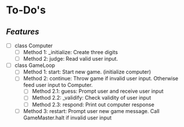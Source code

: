 # To-Do's

## _Features_

- [ ] class Computer
  - [ ] Method 1: \_initialize: Create three digits
  - [ ] Method 2: judge: Read valid user input.
- [ ] class GameLoop
  - [ ] Method 1: start: Start new game. (initialize computer)
  - [ ] Method 2: continue: Throw game if invalid user input. Otherwise feed user input to Computer.
    - [ ] Method 2.1: guess: Prompt user and receive user input
    - [ ] Method 2.2: \_validify: Check validity of user input
    - [ ] Method 2.3: respond: Print out computer response
  - [ ] Method 3: restart: Prompt user new game message. Call GameMaster.halt if invalid user input
